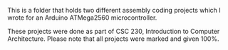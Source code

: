 This is a folder that holds two different assembly coding projects which I wrote for an Arduino ATMega2560 microcontroller.

These projects were done as part of CSC 230, Introduction to Computer Architecture.
Please note that all projects were marked and given 100%.
